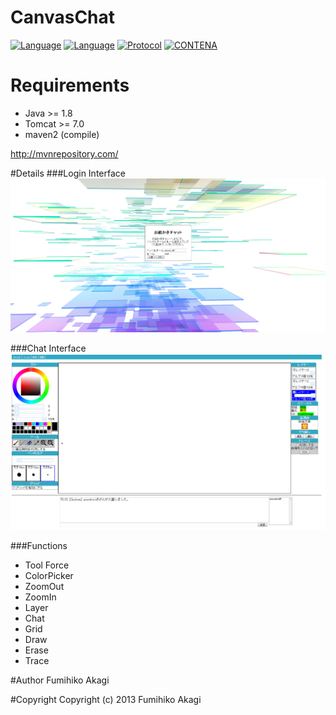 # CanvasChat
[![Language](http://img.shields.io/badge/language-java-orange.svg?style=flat)](http://www.oracle.com/technetwork/java/javase/downloads/index.html)
[![Language](https://img.shields.io/badge/HTML5-Canvas-blue.svg?style=flat)](http://www.html5.jp/canvas)
[![Protocol](https://img.shields.io/badge/Protocol-WebSocket-green.svg?style=flat)](http://www.hcn.zaq.ne.jp/___/WEB/RFC6455-ja.html)
[![CONTENA](https://img.shields.io/badge/CONTENA-Tomcat7-red.svg?style=flat)](https://tomcat.apache.org/download-70.cgi)


# Requirements
* Java >= 1.8
* Tomcat >= 7.0
* maven2 (compile)

http://mvnrepository.com/

#Details
###Login Interface
<img src="./Raw/images/index.png" alt="index">

###Chat Interface
<img src="./Raw/images/chat.png" alt="chat">

###Functions

 - Tool Force
 - ColorPicker
 - ZoomOut
 - ZoomIn
 - Layer
 - Chat
 - Grid
 - Draw
 - Erase
 - Trace

#Author
Fumihiko Akagi

#Copyright
    Copyright (c) 2013 Fumihiko Akagi
